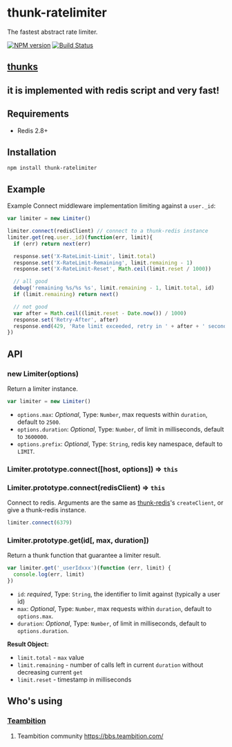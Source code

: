 thunk-ratelimiter
==========
The fastest abstract rate limiter.

[![NPM version][npm-image]][npm-url]
[![Build Status][travis-image]][travis-url]

## [thunks](https://github.com/thunks/thunks)

## it is implemented with redis script and very fast!

## Requirements

- Redis 2.8+

## Installation

```
npm install thunk-ratelimiter
```

## Example

 Example Connect middleware implementation limiting against a `user._id`:

```js
var limiter = new Limiter()

limiter.connect(redisClient) // connect to a thunk-redis instance
limiter.get(req.user._id)(function(err, limit){
  if (err) return next(err)

  response.set('X-RateLimit-Limit', limit.total)
  response.set('X-RateLimit-Remaining', limit.remaining - 1)
  response.set('X-RateLimit-Reset', Math.ceil(limit.reset / 1000))

  // all good
  debug('remaining %s/%s %s', limit.remaining - 1, limit.total, id)
  if (limit.remaining) return next()

  // not good
  var after = Math.ceil((limit.reset - Date.now()) / 1000)
  response.set('Retry-After', after)
  response.end(429, 'Rate limit exceeded, retry in ' + after + ' seconds')
})
```

## API

### new Limiter(options)

Return a limiter instance.

```js
var limiter = new Limiter()
```

- `options.max`: *Optional*, Type: `Number`, max requests within `duration`, default to `2500`.
- `options.duration`: *Optional*, Type: `Number`, of limit in milliseconds, default to `3600000`.
- `options.prefix`: *Optional*, Type: `String`, redis key namespace, default to `LIMIT`.

### Limiter.prototype.connect([host, options]) => `this`
### Limiter.prototype.connect(redisClient) => `this`

Connect to redis. Arguments are the same as [thunk-redis](https://github.com/thunks/thunk-redis)'s `createClient`, or give a thunk-redis instance.

```js
limiter.connect(6379)
```

### Limiter.prototype.get(id[, max, duration])

Return a thunk function that guarantee a limiter result.

```js
var limiter.get('_userIdxxx')(function (err, limit) {
  console.log(err, limit)
})
```

- `id`: *required*, Type: `String`, the identifier to limit against (typically a user id)
- `max`: *Optional*, Type: `Number`, max requests within `duration`, default to `options.max`.
- `duration`: *Optional*, Type: `Number`, of limit in milliseconds, default to `options.duration`.

**Result Object:**

- `limit.total` - `max` value
- `limit.remaining` - number of calls left in current `duration` without decreasing current `get`
- `limit.reset` - timestamp in milliseconds

## Who's using

### [Teambition](https://www.teambition.com/)
1. Teambition community https://bbs.teambition.com/

[npm-url]: https://npmjs.org/package/thunk-ratelimiter
[npm-image]: http://img.shields.io/npm/v/thunk-ratelimiter.svg

[travis-url]: https://travis-ci.org/thunks/thunk-ratelimiter
[travis-image]: http://img.shields.io/travis/thunks/thunk-ratelimiter.svg

